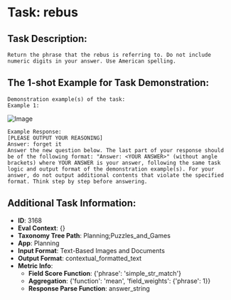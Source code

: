 # Task: rebus

## Task Description:

```
Return the phrase that the rebus is referring to. Do not include numeric digits in your answer. Use American spelling.
```

## The 1-shot Example for Task Demonstration:

```
Demonstration example(s) of the task:
Example 1:
```

![Image](0.png)

```
Example Response:
[PLEASE OUTPUT YOUR REASONING]
Answer: forget it
Answer the new question below. The last part of your response should be of the following format: "Answer: <YOUR ANSWER>" (without angle brackets) where YOUR ANSWER is your answer, following the same task logic and output format of the demonstration example(s). For your answer, do not output additional contents that violate the specified format. Think step by step before answering.
```

## Additional Task Information:

- **ID**: 3168
- **Eval Context**: {}
- **Taxonomy Tree Path**: Planning;Puzzles_and_Games
- **App**: Planning
- **Input Format**: Text-Based Images and Documents
- **Output Format**: contextual_formatted_text
- **Metric Info**:
  - **Field Score Function**: {'phrase': 'simple_str_match'}
  - **Aggregation**: {'function': 'mean', 'field_weights': {'phrase': 1}}
  - **Response Parse Function**: answer_string
